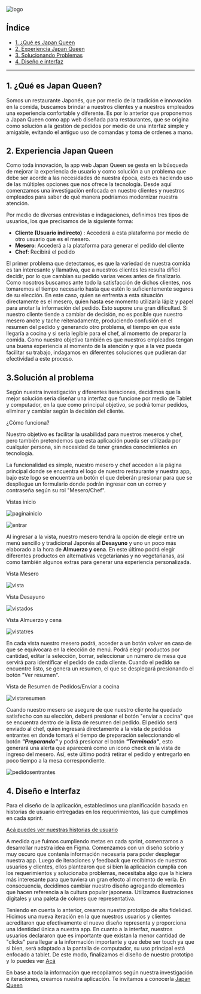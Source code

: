 ![logo](/src/assets/images/logo.png)

## Índice

* [1. ¿Qué es Japan Queen](#1-introducción)
* [2. Experiencia Japan Queen](#2-experiencia)
* [3. Solucionando Problemas](#3-solución)
* [4. Diseño e interfaz](#4-diseño)

***

## 1. ¿Qué es Japan Queen? 

Somos un restaurante Japonés, que por medio de la tradición e innovación en la comida, buscamos brindar a nuestros clientes y a nuestros empleados una experiencia confortable y diferente. Es por lo anterior que proponemos a Japan Queen como app web diseñada para restaurantes, que se origina como solución a la gestión de pedidos por medio de una  interfaz simple y amigable, evitando el antiguo uso de comandas y toma de ordenes a mano.

## 2. Experiencia Japan Queen

Como toda innovación, la app web Japan Queen se gesta en la búsqueda de mejorar la experiencia de usuario y como solución a un problema que debe ser acorde a las necesidades de nuestra época, esto es haciendo uso de las múltiples opciones que nos ofrece la tecnología. Desde aquí comenzamos una investigación enfocada en nuestro clientes y nuestros empleados para saber de qué manera podríamos modernizar nuestra atención. 

Por medio de diversas entrevistas e indagaciones, definimos tres tipos de usuarios, los que precisamos de la siguiente forma: 

* **Cliente (Usuario indirecto)** : Accederá a esta plataforma por medio de otro usuario que es el mesero.
* **Mesero**: Accederá a la plataforma para generar el pedido del cliente
* **Chef**: Recibirá el pedido 

El primer problema que detectamos, es que la variedad de nuestra comida es tan interesante y llamativa, que a nuestros clientes les resulta difícil decidir, por lo que cambian su pedido varias veces antes de finalizarlo. Como nosotros buscamos ante todo la satisfacción de dichos clientes, nos tomaremos el tiempo necesario hasta que estén lo suficientemente seguros de su elección. En este caso, quien se enfrenta a esta situación directamente es el mesero, quien hasta ese momento utilizaría lápiz y papel para anotar la información del pedido. Esto supone una gran dificultad. Si nuestro cliente tiende a cambiar de decisión, no es posible que nuestro mesero anote y tache reiteradamente, produciendo confusión en el resumen del pedido y generando otro problema, el tiempo en que este llegaría a cocina y si sería legible para el chef, al momento de preparar la comida. Como nuestro objetivo también es que nuestros empleados tengan una buena experiencia al momento de la atención y que a la vez pueda facilitar su trabajo, indagamos en diferentes soluciones que pudieran dar efectividad a este proceso. 

## 3.Solución al problema

Según nuestra investigación y diferentes iteraciones, decidimos que la mejor solución sería diseñar una interfaz que funcione por medio de Tablet y computador, en la que como principal objetivo, se podrá tomar pedidos, eliminar y cambiar según la decisión del cliente.

¿Cómo funciona?

Nuestro objetivo es facilitar la usabilidad para nuestros meseros y chef, pero también pretendemos que esta aplicación pueda ser utilizada por cualquier persona, sin necesidad de tener grandes conocimientos en tecnología. 

La funcionalidad es simple, nuestro mesero y chef acceden a la página principal donde se encuentra el logo de nuestro restaurante y nuestra app, bajo este logo se encuentra un botón el que deberán presionar para que se despliegue un formulario donde podrán ingresar con un correo y contraseña según su rol "Mesero/Chef". 

Vistas inicio

![paginainicio](/src/assets/images/pantallainicio.png)

![entrar](/src/assets/images/entrar.png)

Al ingresar a la vista, nuestro mesero tendrá la opción de elegir entre un menú sencillo y tradicional Japonés al  **Desayuno**  y uno un poco más elaborado a la hora de **Almuerzo y cena**. En este último podrá elegir diferentes productos en alternativas vegetarianas y no vegetarianas, así como también algunos extras para generar una experiencia personalizada.

Vista Mesero

![vista](/src/assets/images/vistamesero.png)

Vista Desayuno

![vistados](/src/assets/images/menudesayuno.png)

Vista Almuerzo y cena

![vistatres](/src/assets/images/menualmuerzo.png)

En cada vista nuestro mesero podrá, acceder a un botón volver en caso de que se equivocara en la elección de menú. Podrá elegir productos por cantidad, editar la selección, borrar, seleccionar un número de mesa que servirá para identificar el pedido de cada cliente. Cuando el pedido se encuentre listo, se genera un resumen, el que se desplegará presionando el botón "Ver resumen". 

Vista de Resumen de Pedidos/Enviar a cocina

![vistaresumen](/src/assets/images/verresumen.png)

Cuando nuestro mesero se asegure de que nuestro cliente ha quedado satisfecho con su elección, deberá presionar el botón "enviar a cocina" que se encuentra dentro de la lista de resumen del pedido. El pedido será enviado al chef, quien ingresará directamente a la vista de pedidos entrantes en donde tomará el tiempo de preparación seleccionando el botón **_"Preparando"_** y podrá presionar el botón **_"Terminado"_**, esto generará una alerta que aparecerá como un icono check en la vista de ingreso del mesero. Así, este último podrá retirar el pedido y entregarlo en poco tiempo a la mesa correspondiente.

![pedidosentrantes](/src/assets/images/pedidosentrantes.png)

## 4. Diseño e Interfaz

Para el diseño de la aplicación, establecimos una planificación basada en historias de usuario entregadas en los requerimientos, las que cumplimos en cada sprint.

[Acá puedes ver nuestras historias de usuario](https://miro.com/welcomeonboard/GHZKk4i7qmws1BdWWaO6LWIPo78g6iELIRGWvQOgDeJuNOrHROk3SWt51fwvsNBs)

A medida que fuimos cumpliendo metas en cada sprint, comenzamos a desarrollar nuestra idea en Figma. Comenzamos con un diseño sobrio y muy oscuro que contenía información necesaria para poder desplegar nuestra app. Luego de iteraciones y feedback que recibimos de nuestros usuarios y clientes, ellos plantearon que si bien la aplicación cumplía con los requerimientos y solucionaba problemas, necesitaba algo que la hiciera más interesante para que tuviera un gran efecto al momento de verla. En consecuencia, decidimos cambiar nuestro diseño agregando elementos que hacen referencia a la cultura popular japonesa. Utilizamos ilustraciones digitales y una paleta de colores que representativa.

Teniendo en cuenta lo anterior, creamos nuestro prototipo de alta fidelidad. Hicimos una nueva iteración en la que nuestros usuarios y clientes acreditaron que efectivamente el nuevo diseño representa y proporciona una identidad única a nuestra app. 
En cuanto a la interfaz, nuestros usuarios declararon que es importante que existan la menor cantidad de "clicks" para llegar a la información importante y que debe ser touch ya que si bien, será adaptado a la pantalla de computador, su uso principal está enfocado a tablet. De este modo, finalizamos el diseño de nuestro prototipo y lo puedes ver [Acá](https://miro.com/welcomeonboard/GHZKk4i7qmws1BdWWaO6LWIPo78g6iELIRGWvQOgDeJuNOrHROk3SWt51fwvsNBs)

En base a toda la información que recopilamos según nuestra investigación e iteraciones, creamos nuestra aplicación. Te invitamos a conocerla [Japan Queen](https://burger-queen2020.web.app/)